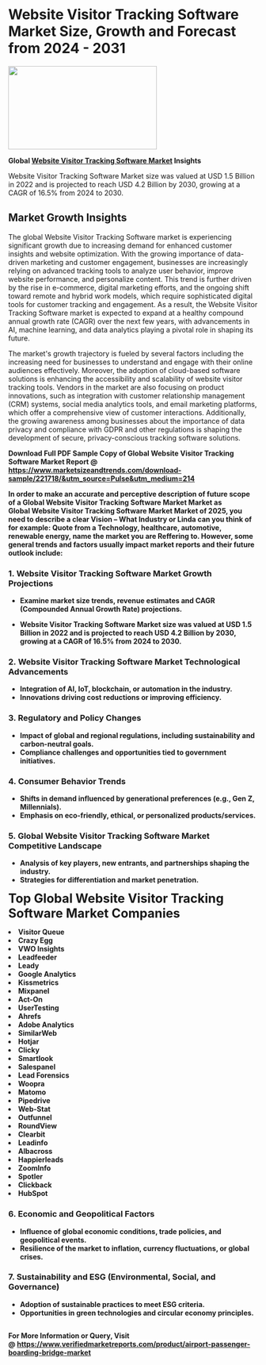 <H1>Website Visitor Tracking Software Market Size, Growth and Forecast from 2024 - 2031</H1><img class="aligncenter size-medium wp-image-584254" src="https://thirdeyenews.in/wp-content/uploads/2024/09/Global-Market-Research-300x168.jpeg" alt="" width="300" height="168" /><p><strong>Global&nbsp;<a href="https://www.marketsizeandtrends.com/download-sample/221718/&amp;utm_source=Pulse&amp;utm_medium=214">Website Visitor Tracking Software Market</a> Insights</strong></p><p>Website Visitor Tracking Software Market size was valued at USD 1.5 Billion in 2022 and is projected to reach USD 4.2 Billion by 2030, growing at a CAGR of 16.5% from 2024 to 2030.</p><p><!DOCTYPE html> <html lang="en"> <head> <meta charset="UTF-8"> <meta name="viewport" content="width=device-width, initial-scale=1.0"> <title>Website Visitor Tracking Software Market Growth Insights</title> </head> <body> <h2>Market Growth Insights</h2> <p> The global Website Visitor Tracking Software market is experiencing significant growth due to increasing demand for enhanced customer insights and website optimization. With the growing importance of data-driven marketing and customer engagement, businesses are increasingly relying on advanced tracking tools to analyze user behavior, improve website performance, and personalize content. This trend is further driven by the rise in e-commerce, digital marketing efforts, and the ongoing shift toward remote and hybrid work models, which require sophisticated digital tools for customer tracking and engagement. As a result, the Website Visitor Tracking Software market is expected to expand at a healthy compound annual growth rate (CAGR) over the next few years, with advancements in AI, machine learning, and data analytics playing a pivotal role in shaping its future. </p> <p><strong></strong></p> <p> The market's growth trajectory is fueled by several factors including the increasing need for businesses to understand and engage with their online audiences effectively. Moreover, the adoption of cloud-based software solutions is enhancing the accessibility and scalability of website visitor tracking tools. Vendors in the market are also focusing on product innovations, such as integration with customer relationship management (CRM) systems, social media analytics tools, and email marketing platforms, which offer a comprehensive view of customer interactions. Additionally, the growing awareness among businesses about the importance of data privacy and compliance with GDPR and other regulations is shaping the development of secure, privacy-conscious tracking software solutions. </p> <p><strong></p><p><span class=""><strong>Download Full PDF Sample Copy of Global Website Visitor Tracking Software Market Report</strong> @ <a href="https://www.marketsizeandtrends.com/download-sample/221718/&amp;utm_source=Pulse&amp;utm_medium=214" target="_blank">https://www.marketsizeandtrends.com/download-sample/221718/&amp;utm_source=Pulse&amp;utm_medium=214</a></span></p><p>In order to make an accurate and perceptive description of future scope of a Global&nbsp;Website Visitor Tracking Software Market Market as Global&nbsp;Website Visitor Tracking Software Market Market of 2025, you need to describe a clear Vision &ndash; What Industry or Linda can you think of for example: Quote from a Technology, healthcare, automotive, renewable energy, name the market you are Reffering to. However, some general trends and factors usually impact market reports and their future outlook include:</p><h3>1.&nbsp;<strong>Website Visitor Tracking Software Market Growth Projections</strong></h3><ul><li>Examine market size trends, revenue estimates and CAGR (Compounded Annual Growth Rate) projections.</li><li><p>Website Visitor Tracking Software Market size was valued at USD 1.5 Billion in 2022 and is projected to reach USD 4.2 Billion by 2030, growing at a CAGR of 16.5% from 2024 to 2030.</p></li></ul><h3>2.&nbsp;<strong>Website Visitor Tracking Software Market Technological Advancements</strong></h3><ul><li>Integration of AI, IoT, blockchain, or automation in the industry.</li><li>Innovations driving cost reductions or improving efficiency.</li></ul><h3>3.&nbsp;<strong>Regulatory and Policy Changes</strong></h3><ul><li>Impact of global and regional regulations, including sustainability and carbon-neutral goals.</li><li>Compliance challenges and opportunities tied to government initiatives.</li></ul><h3>4.&nbsp;<strong>Consumer Behavior Trends</strong></h3><ul><li>Shifts in demand influenced by generational preferences (e.g., Gen Z, Millennials).</li><li>Emphasis on eco-friendly, ethical, or personalized products/services.</li></ul><h3>5.&nbsp;<strong>Global Website Visitor Tracking Software Market Competitive Landscape</strong></h3><ul><li>Analysis of key players, new entrants, and partnerships shaping the industry.</li><li>Strategies for differentiation and market penetration.</li></ul><p data-pm-slice="1 1 []"><span style="color: inherit; font-family: inherit; font-size: 25px;">Top Global Website Visitor Tracking Software Market Companies</span></p><div class="" data-test-id=""><p><li>Visitor Queue</li><li> Crazy Egg</li><li> VWO Insights</li><li> Leadfeeder</li><li> Leady</li><li> Google Analytics</li><li> Kissmetrics</li><li> Mixpanel</li><li> Act-On</li><li> UserTesting</li><li> Ahrefs</li><li> Adobe Analytics</li><li> SimilarWeb</li><li> Hotjar</li><li> Clicky</li><li> Smartlook</li><li> Salespanel</li><li> Lead Forensics</li><li> Woopra</li><li> Matomo</li><li> Pipedrive</li><li> Web-Stat</li><li> Outfunnel</li><li> RoundView</li><li> Clearbit</li><li> Leadinfo</li><li> Albacross</li><li> Happierleads</li><li> ZoomInfo</li><li> Spotler</li><li> Clickback</li><li> HubSpot</li></p></div><h3>6.&nbsp;<strong>Economic and Geopolitical Factors</strong></h3><ul><li>Influence of global economic conditions, trade policies, and geopolitical events.</li><li>Resilience of the market to inflation, currency fluctuations, or global crises.</li></ul><h3>7.&nbsp;<strong>Sustainability and ESG (Environmental, Social, and Governance)</strong></h3><ul><li>Adoption of sustainable practices to meet ESG criteria.</li><li>Opportunities in green technologies and circular economy principles.</li></ul><h2><strong style="font-size: 14px;">For More Information or Query, Visit @&nbsp;</strong><a style="background-color: #ffffff; font-size: 14px;" href="https://www.marketsizeandtrends.com/report/website-visitor-tracking-software-market/" target="_blank">https://www.verifiedmarketreports.com/product/airport-passenger-boarding-bridge-market</a></h2>
